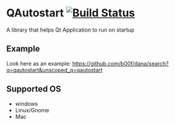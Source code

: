 # QAutostart [![Build Status](https://travis-ci.org/b00f/qautostart.svg?branch=master)](https://travis-ci.org/b00f/qautostart) 

A library that helps Qt Application to run on startup

## Example
Look here as an example:
https://github.com/b00f/dana/search?q=qautostart&unscoped_q=qautostart

## Supported OS
* windows
* Linux/Gnome
* Mac
